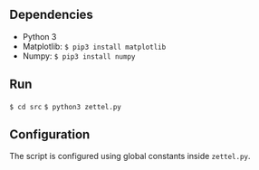 ## Dependencies
* Python 3
* Matplotlib: `$ pip3 install matplotlib`
* Numpy: `$ pip3 install numpy`

## Run
`$ cd src`
`$ python3 zettel.py`

## Configuration
The script is configured using global constants inside `zettel.py`.